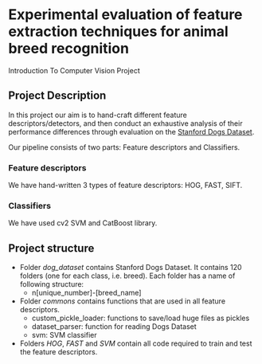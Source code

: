 # Experimental evaluation of feature extraction techniques for animal breed recognition
Introduction To Computer Vision Project

## Project Description
In this project our aim is to hand-craft different feature descriptors/detectors, and then conduct an exhaustive analysis of their performance differences through evaluation on the [Stanford Dogs Dataset](http://vision.stanford.edu/aditya86/ImageNetDogs/).

Our pipeline consists of two parts: Feature descriptors and Classifiers.

### Feature descriptors
We have hand-written 3 types of feature descriptors: HOG, FAST, SIFT. 

### Classifiers
We have used cv2 SVM and CatBoost library.

## Project structure
- Folder _dog_dataset_ contains Stanford Dogs Dataset. It contains 120 folders (one for each class, i.e. breed).
Each folder has a name of following structure:
    - n\[unique_number]-\[breed_name]
- Folder _commons_ contains functions that are used in all feature descriptors.
    - custom_pickle_loader: functions to save/load huge files as pickles
    - dataset_parser: function for reading Dogs Dataset
    - svm: SVM classifier
- Folders _HOG_, _FAST_ and _SVM_ contain all code required to train and test the feature descriptors.
